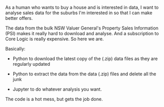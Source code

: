 As a human who wants to buy a house and is interested in data, I want to analyse sales data for the suburbs I'm interested in so that I can make better offers.

The data from the bulk NSW Valuer General's Property Sales Information (PSI) makes it really hard to download and analyse. And a subscription to Core Logic is really expensive. So here we are.

Basically:

* Python to download the latest copy of the (.zip) data files as they are regularly updated

* Python to extract the data from the data (.zip) files and delete all the junk

* Jupyter to do whatever analysis you want.

The code is a hot mess, but gets the job done.